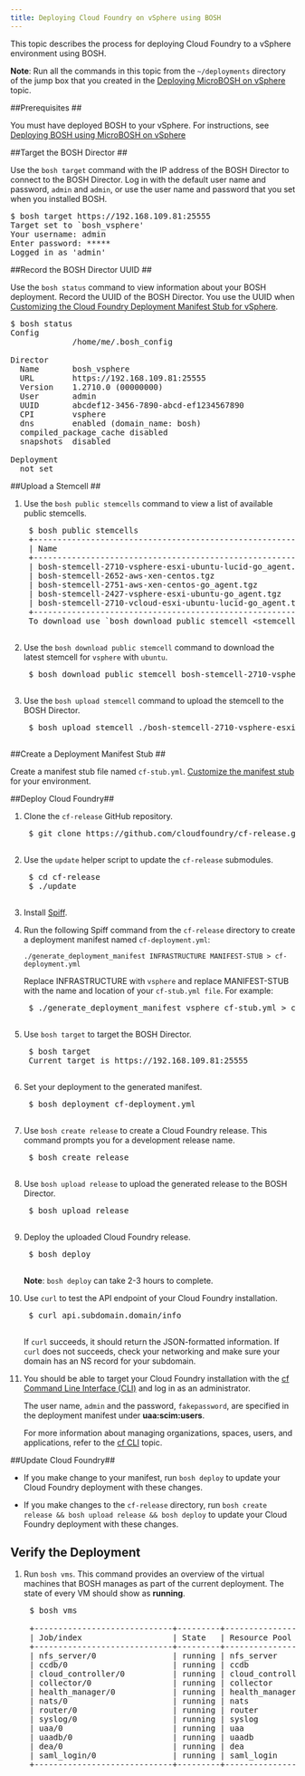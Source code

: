 ```yaml
---
title: Deploying Cloud Foundry on vSphere using BOSH
---
```


This topic describes the process for deploying Cloud Foundry to a vSphere environment using BOSH.

<p class="note"><strong>Note</strong>: Run all the commands in this topic from the <code>~/deployments</code> directory of the jump box that you created in the  <a href="deploying_micro_bosh.html">Deploying MicroBOSH on vSphere</a> topic.</p>

##<a id="prerequisites"></a>Prerequisites ##

You must have deployed BOSH to your vSphere. For instructions, see [Deploying BOSH using MicroBOSH on vSphere](deploying_bosh_with_micro_bosh.html)

##<a id="target"></a>Target the BOSH Director ##

Use the `bosh target` command with the IP address of the BOSH Director to
connect to the BOSH Director.
Log in with the default user name and password, `admin` and `admin`, or use the
user name and password that you set when you installed BOSH.

<pre class="terminal">
$ bosh target https://192.168.109.81:25555
Target set to `bosh_vsphere'
Your username: admin
Enter password: *****
Logged in as 'admin'
</pre>

##<a id="uuid"></a>Record the BOSH Director UUID ##

Use the `bosh status` command to view information about your BOSH deployment.
Record the UUID of the BOSH Director. You use the UUID when [Customizing the Cloud Foundry Deployment Manifest Stub for vSphere](../cf-stub-vsphere.html).

<pre class="terminal">
$ bosh status
Config
             /home/me/.bosh_config

Director
  Name       bosh_vsphere
  URL        https://192.168.109.81:25555
  Version    1.2710.0 (00000000)
  User       admin
  UUID       abcdef12-3456-7890-abcd-ef1234567890
  CPI        vsphere
  dns        enabled (domain_name: bosh)
  compiled_package_cache disabled
  snapshots  disabled

Deployment
  not set
</pre>

##<a id="stemcell"></a>Upload a Stemcell ##

1. Use the `bosh public stemcells` command to view a list of available public
stemcells.

    <pre class="terminal">
    $ bosh public stemcells
    +-----------------------------------------------------------+
    | Name                                                      |
    +-----------------------------------------------------------+
	| bosh-stemcell-2710-vsphere-esxi-ubuntu-lucid-go_agent.tgz |
	| bosh-stemcell-2652-aws-xen-centos.tgz                     |
	| bosh-stemcell-2751-aws-xen-centos-go_agent.tgz            |
	| bosh-stemcell-2427-vsphere-esxi-ubuntu-go_agent.tgz       |
	| bosh-stemcell-2710-vcloud-esxi-ubuntu-lucid-go_agent.tgz  |
    +-----------------------------------------------------------+
    To download use `bosh download public stemcell &lt;stemcell_name&gt;'. For full url use --full.
    </pre>

1. Use the `bosh download public stemcell` command to download the latest
stemcell for `vsphere` with `ubuntu`.

    <pre class="terminal">
    $ bosh download public stemcell bosh-stemcell-2710-vsphere-esxi-ubuntu-lucid-go_agent.tgz
    </pre>

1. Use the `bosh upload stemcell` command to upload the stemcell to the BOSH
Director.

    <pre class="terminal">
    $ bosh upload stemcell ./bosh-stemcell-2710-vsphere-esxi-ubuntu-lucid-go_agent.tgz
    </pre>

##<a id="create-stub"></a>Create a Deployment Manifest Stub ##

Create a manifest stub file named `cf-stub.yml`. [Customize the manifest stub](../cf-stub-vsphere.html) for your environment.

##<a id="deploy-cf"></a>Deploy Cloud Foundry##

1. Clone the `cf-release` GitHub repository.

    <pre class="terminal">
    $ git clone https://github.com/cloudfoundry/cf-release.git
    </pre>

1. Use the `update` helper script to update the `cf-release` submodules.

    <pre class="terminal">
    $ cd cf-release
    $ ./update
    </pre>

1. Install [Spiff](https://github.com/cloudfoundry-incubator/spiff).

1. Run the following Spiff command from the `cf-release` directory to create a deployment manifest named `cf-deployment.yml`:

    `./generate_deployment_manifest INFRASTRUCTURE MANIFEST-STUB > cf-deployment.yml`

    Replace INFRASTRUCTURE with `vsphere` and replace MANIFEST-STUB with the name and location of your `cf-stub.yml file`. For example:

    <pre class="terminal">
	$ ./generate_deployment_manifest vsphere cf-stub.yml > cf-deployment.yml
    </pre>

1. Use `bosh target` to target the BOSH Director.

    <pre class="terminal">
    $ bosh target
	Current target is https://192.168.109.81:25555
    </pre>

1. Set your deployment to the generated manifest.

    <pre class="terminal">
    $ bosh deployment cf-deployment.yml
    </pre>

1. Use `bosh create release` to create a Cloud Foundry release.
This command prompts you for a development release name.

    <pre class="terminal">
    $ bosh create release
    </pre>

1. Use `bosh upload release` to upload the generated release to the BOSH
Director.

    <pre class="terminal">
    $ bosh upload release
    </pre>

1. Deploy the uploaded Cloud Foundry release.

    <pre class="terminal">
    $ bosh deploy
    </pre>

    <p class="note"><strong>Note</strong>: <code>bosh deploy</code> can take 2-3 hours to complete.</p>

1. Use `curl` to test the API endpoint of your Cloud Foundry installation.

    <pre class="terminal">
    $ curl api.subdomain.domain/info
    </pre>

    If `curl` succeeds, it should return the JSON-formatted information.
	If `curl` does not succeeds, check your networking and make sure your domain
	has an NS record for your subdomain.

1. You should be able to target your Cloud Foundry installation with the [cf Command Line Interface (CLI)](/devguide/installcf/index.html) and log in as an
administrator.

    The user name, `admin` and the password, `fakepassword`, are specified in
    the deployment manifest under **uaa:scim:users**.

    For more information about managing organizations, spaces, users, and
    applications, refer to the [cf CLI](/devguide/installcf/index.html) topic.

##<a id="update-cf"></a>Update Cloud Foundry##

* If you make change to your manifest, run `bosh deploy` to update your Cloud
Foundry deployment with these changes.

* If you make changes to the `cf-release` directory, run `bosh create release && bosh upload release && bosh deploy` to update your Cloud Foundry deployment with
these changes.

## <a id="verify"></a>Verify the Deployment ##

1. Run `bosh vms`. This command provides an overview of the virtual machines that BOSH manages as part of the current deployment. The state of every VM should show as **running**.

<pre class="terminal">
	$ bosh vms

	+-----------------------------+---------+------------------+---------------+
	| Job/index                   | State   | Resource Pool    | IPs           |
	+-----------------------------+---------+------------------+---------------+
	| nfs_server/0                | running | nfs_server       | 10.146.21.174 |
	| ccdb/0                      | running | ccdb             | 10.146.21.175 |
	| cloud_controller/0          | running | cloud_controller | 10.146.21.176 |
	| collector/0                 | running | collector        | 10.146.21.178 |
	| health_manager/0            | running | health_manager   | 10.146.21.173 |
	| nats/0                      | running | nats             | 10.146.21.172 |
	| router/0                    | running | router           | 10.146.21.171 |
	| syslog/0                    | running | syslog           | 10.146.21.177 |
	| uaa/0                       | running | uaa              | 10.146.21.180 |
	| uaadb/0                     | running | uaadb            | 10.146.21.179 |
	| dea/0                       | running | dea              | 10.146.21.181 |
	| saml_login/0                | running | saml_login       | 10.146.21.181 |
	+-----------------------------+---------+------------------+---------------+
</pre>